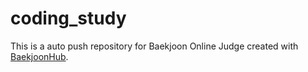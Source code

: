 # coding_study
This is a auto push repository for Baekjoon Online Judge created with [BaekjoonHub](https://github.com/BaekjoonHub/BaekjoonHub).

